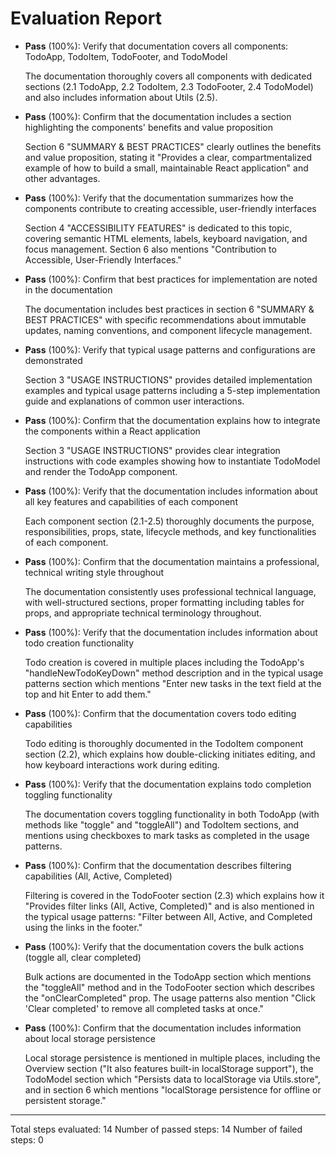 # Evaluation Report

- **Pass** (100%): Verify that documentation covers all components: TodoApp, TodoItem, TodoFooter, and TodoModel
  
  The documentation thoroughly covers all components with dedicated sections (2.1 TodoApp, 2.2 TodoItem, 2.3 TodoFooter, 2.4 TodoModel) and also includes information about Utils (2.5).

- **Pass** (100%): Confirm that the documentation includes a section highlighting the components' benefits and value proposition
  
  Section 6 "SUMMARY & BEST PRACTICES" clearly outlines the benefits and value proposition, stating it "Provides a clear, compartmentalized example of how to build a small, maintainable React application" and other advantages.

- **Pass** (100%): Verify that the documentation summarizes how the components contribute to creating accessible, user-friendly interfaces
  
  Section 4 "ACCESSIBILITY FEATURES" is dedicated to this topic, covering semantic HTML elements, labels, keyboard navigation, and focus management. Section 6 also mentions "Contribution to Accessible, User-Friendly Interfaces."

- **Pass** (100%): Confirm that best practices for implementation are noted in the documentation
  
  The documentation includes best practices in section 6 "SUMMARY & BEST PRACTICES" with specific recommendations about immutable updates, naming conventions, and component lifecycle management.

- **Pass** (100%): Verify that typical usage patterns and configurations are demonstrated
  
  Section 3 "USAGE INSTRUCTIONS" provides detailed implementation examples and typical usage patterns including a 5-step implementation guide and explanations of common user interactions.

- **Pass** (100%): Confirm that the documentation explains how to integrate the components within a React application
  
  Section 3 "USAGE INSTRUCTIONS" provides clear integration instructions with code examples showing how to instantiate TodoModel and render the TodoApp component.

- **Pass** (100%): Verify that the documentation includes information about all key features and capabilities of each component
  
  Each component section (2.1-2.5) thoroughly documents the purpose, responsibilities, props, state, lifecycle methods, and key functionalities of each component.

- **Pass** (100%): Confirm that the documentation maintains a professional, technical writing style throughout
  
  The documentation consistently uses professional technical language, with well-structured sections, proper formatting including tables for props, and appropriate technical terminology throughout.

- **Pass** (100%): Verify that the documentation includes information about todo creation functionality
  
  Todo creation is covered in multiple places including the TodoApp's "handleNewTodoKeyDown" method description and in the typical usage patterns section which mentions "Enter new tasks in the text field at the top and hit Enter to add them."

- **Pass** (100%): Confirm that the documentation covers todo editing capabilities
  
  Todo editing is thoroughly documented in the TodoItem component section (2.2), which explains how double-clicking initiates editing, and how keyboard interactions work during editing.

- **Pass** (100%): Verify that the documentation explains todo completion toggling functionality
  
  The documentation covers toggling functionality in both TodoApp (with methods like "toggle" and "toggleAll") and TodoItem sections, and mentions using checkboxes to mark tasks as completed in the usage patterns.

- **Pass** (100%): Confirm that the documentation describes filtering capabilities (All, Active, Completed)
  
  Filtering is covered in the TodoFooter section (2.3) which explains how it "Provides filter links (All, Active, Completed)" and is also mentioned in the typical usage patterns: "Filter between All, Active, and Completed using the links in the footer."

- **Pass** (100%): Verify that the documentation covers the bulk actions (toggle all, clear completed)
  
  Bulk actions are documented in the TodoApp section which mentions the "toggleAll" method and in the TodoFooter section which describes the "onClearCompleted" prop. The usage patterns also mention "Click 'Clear completed' to remove all completed tasks at once."

- **Pass** (100%): Confirm that the documentation includes information about local storage persistence
  
  Local storage persistence is mentioned in multiple places, including the Overview section ("It also features built-in localStorage support"), the TodoModel section which "Persists data to localStorage via Utils.store", and in section 6 which mentions "localStorage persistence for offline or persistent storage."

---

Total steps evaluated: 14
Number of passed steps: 14
Number of failed steps: 0
